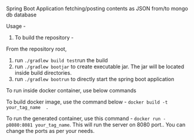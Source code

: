 Spring Boot Application fetching/posting contents as JSON from/to mongo db database 

Usage - 

1. To build the repository - 

From the repository root, 

1. run `./gradlew build test`run the build
2. run `./gradlew bootjar` to create executable jar. The jar will be located inside build directories.
3. run `./gradlew bootrun` to directly start the spring boot application 

To run inside docker container, use below commands

To build docker image, use the command below - `docker build -t your_tag_name  .`

To run the generated container, use this command - `docker run -p8080:8081 your_tag_name`. This will run the server on 8080 port.. You can change the ports as per your needs. 


